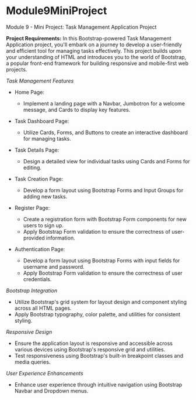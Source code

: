 # Module9MiniProject
Module 9 - Mini Project: Task Management Application Project


**Project Requirements:** In this Bootstrap-powered Task Management Application project, you'll embark on a journey to develop a user-friendly and efficient tool for managing tasks effectively. This project builds upon your understanding of HTML and introduces you to the world of Bootstrap, a popular front-end framework for building responsive and mobile-first web projects.


*Task Management Features*
- Home Page:
  - Implement a landing page with a Navbar, Jumbotron for a welcome message, and Cards to display key features.

- Task Dashboard Page:
  - Utilize Cards, Forms, and Buttons to create an interactive dashboard for managing tasks.

- Task Details Page:
  - Design a detailed view for individual tasks using Cards and Forms for editing.

- Task Creation Page:
  - Develop a form layout using Bootstrap Forms and Input Groups for adding new tasks.

- Register Page:
  - Create a registration form with Bootstrap Form components for new users to sign up.
  - Apply Bootstrap Form validation to ensure the correctness of user-provided information.

- Authentication Page:
  - Develop a form layout using Bootstrap Forms with input fields for username and password.
  - Apply Bootstrap Form validation to ensure the correctness of user credentials.



 *Bootstrap Integration*
- Utilize Bootstrap's grid system for layout design and component styling across all HTML pages.
- Apply Bootstrap typography, color palette, and utilities for consistent styling.


  
 *Responsive Design*
- Ensure the application layout is responsive and accessible across various devices using Bootstrap's responsive grid and utilities.
- Test responsiveness using Bootstrap's built-in breakpoint classes and media queries.



 *User Experience Enhancements*
- Enhance user experience through intuitive navigation using Bootstrap Navbar and Dropdown menus.

